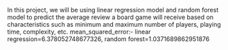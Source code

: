 In this project, we will be using linear regression model and random forest model  to predict the average review a board game will receive based on characteristics such as minimum and maximum number of players, playing time, complexity, etc.
mean_squared_error:-
linear regression=6.378052748677326,
random forest=1.0371689862951876
